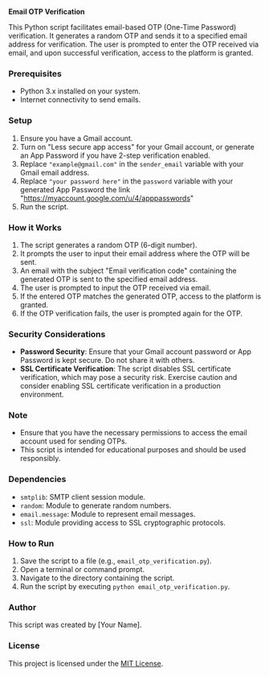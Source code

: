 **Email OTP Verification**

This Python script facilitates email-based OTP (One-Time Password) verification. It generates a random OTP and sends it to a specified email address for verification. The user is prompted to enter the OTP received via email, and upon successful verification, access to the platform is granted.

### Prerequisites
- Python 3.x installed on your system.
- Internet connectivity to send emails.

### Setup
1. Ensure you have a Gmail account.
2. Turn on "Less secure app access" for your Gmail account, or generate an App Password if you have 2-step verification enabled.
3. Replace `"example@gmail.com"` in the `sender_email` variable with your Gmail email address.
4. Replace `"your password here"` in the `password` variable with your  generated App Password
   the link "https://myaccount.google.com/u/4/apppasswords"
6. Run the script.

### How it Works
1. The script generates a random OTP (6-digit number).
2. It prompts the user to input their email address where the OTP will be sent.
3. An email with the subject "Email verification code" containing the generated OTP is sent to the specified email address.
4. The user is prompted to input the OTP received via email.
5. If the entered OTP matches the generated OTP, access to the platform is granted.
6. If the OTP verification fails, the user is prompted again for the OTP.

### Security Considerations
- **Password Security**: Ensure that your Gmail account password or App Password is kept secure. Do not share it with others.
- **SSL Certificate Verification**: The script disables SSL certificate verification, which may pose a security risk. Exercise caution and consider enabling SSL certificate verification in a production environment.

### Note
- Ensure that you have the necessary permissions to access the email account used for sending OTPs.
- This script is intended for educational purposes and should be used responsibly.

### Dependencies
- `smtplib`: SMTP client session module.
- `random`: Module to generate random numbers.
- `email.message`: Module to represent email messages.
- `ssl`: Module providing access to SSL cryptographic protocols.

### How to Run
1. Save the script to a file (e.g., `email_otp_verification.py`).
2. Open a terminal or command prompt.
3. Navigate to the directory containing the script.
4. Run the script by executing `python email_otp_verification.py`.

### Author
This script was created by [Your Name]. 

### License
This project is licensed under the [MIT License](https://opensource.org/licenses/MIT).
